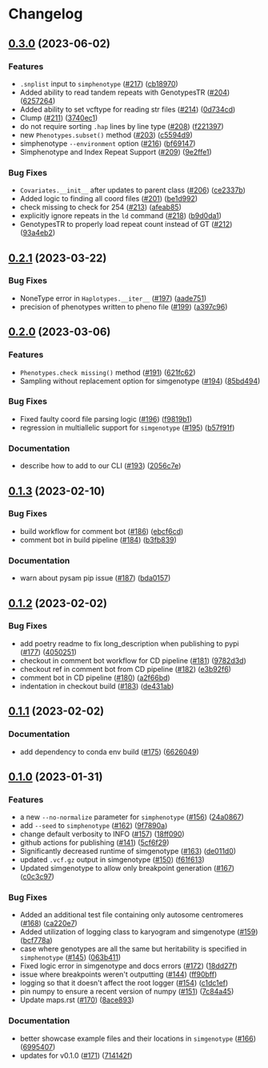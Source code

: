 # Changelog

## [0.3.0](https://github.com/CAST-genomics/haptools/compare/v0.2.1...v0.3.0) (2023-06-02)


### Features

* `.snplist` input to `simphenotype` ([#217](https://github.com/CAST-genomics/haptools/issues/217)) ([cb18970](https://github.com/CAST-genomics/haptools/commit/cb18970ca65ff8ee85dc83ea68c63af3c65fda59))
* Added ability to read tandem repeats with GenotypesTR  ([#204](https://github.com/CAST-genomics/haptools/issues/204)) ([6257264](https://github.com/CAST-genomics/haptools/commit/6257264c655752cac1324ebdd0387f1207c433d6))
* Added ability to set vcftype for reading str files ([#214](https://github.com/CAST-genomics/haptools/issues/214)) ([0d734cd](https://github.com/CAST-genomics/haptools/commit/0d734cdd9235dca128af6d53fbf043f0f17511ee))
* Clump ([#211](https://github.com/CAST-genomics/haptools/issues/211)) ([3740ec1](https://github.com/CAST-genomics/haptools/commit/3740ec108075594d3b43c81840600ac59283a940))
* do not require sorting `.hap` lines by line type ([#208](https://github.com/CAST-genomics/haptools/issues/208)) ([f221397](https://github.com/CAST-genomics/haptools/commit/f2213979f66b954fa21e4ed8b953426f1736d9f8))
* new `Phenotypes.subset()` method ([#203](https://github.com/CAST-genomics/haptools/issues/203)) ([c5594d9](https://github.com/CAST-genomics/haptools/commit/c5594d9b5d6455bd9a231f218610153117b2eec7))
* simphenotype `--environment` option ([#216](https://github.com/CAST-genomics/haptools/issues/216)) ([bf69147](https://github.com/CAST-genomics/haptools/commit/bf69147f1e149d07d52adb6d407e5ec8a5e91ed3))
* Simphenotype and Index Repeat Support ([#209](https://github.com/CAST-genomics/haptools/issues/209)) ([9e2ffe1](https://github.com/CAST-genomics/haptools/commit/9e2ffe1f432459ae424bf3c2cb5cdf4f78fb98dc))


### Bug Fixes

* `Covariates.__init__` after updates to parent class ([#206](https://github.com/CAST-genomics/haptools/issues/206)) ([ce2337b](https://github.com/CAST-genomics/haptools/commit/ce2337bfb5f295942dfee2e6d1bd482a440c1d5e))
* Added logic to finding all coord files ([#201](https://github.com/CAST-genomics/haptools/issues/201)) ([be1d992](https://github.com/CAST-genomics/haptools/commit/be1d992d9a3d7651b05f66c968df354c2f71747e))
* check missing to check for 254 ([#213](https://github.com/CAST-genomics/haptools/issues/213)) ([afeab85](https://github.com/CAST-genomics/haptools/commit/afeab85bb9b70e95ca937c253a57e5fa98599b22))
* explicitly ignore repeats in the `ld` command ([#218](https://github.com/CAST-genomics/haptools/issues/218)) ([b9d0da1](https://github.com/CAST-genomics/haptools/commit/b9d0da13b7ff089ca31b8101a3b79de6806db224))
* GenotypesTR to properly load repeat count instead of GT ([#212](https://github.com/CAST-genomics/haptools/issues/212)) ([93a4eb2](https://github.com/CAST-genomics/haptools/commit/93a4eb285dc2d556cc47033750723b8313a17934))

## [0.2.1](https://github.com/CAST-genomics/haptools/compare/v0.2.0...v0.2.1) (2023-03-22)


### Bug Fixes

* NoneType error in `Haplotypes.__iter__` ([#197](https://github.com/CAST-genomics/haptools/issues/197)) ([aade751](https://github.com/CAST-genomics/haptools/commit/aade751001fb7f008382d246663dfee68886d6c6))
* precision of phenotypes written to pheno file ([#199](https://github.com/CAST-genomics/haptools/issues/199)) ([a397c96](https://github.com/CAST-genomics/haptools/commit/a397c964d80c6a1a947458a1f1b0393974ae7102))

## [0.2.0](https://github.com/CAST-genomics/haptools/compare/v0.1.3...v0.2.0) (2023-03-06)


### Features

* `Phenotypes.check missing()` method ([#191](https://github.com/CAST-genomics/haptools/issues/191)) ([621fc62](https://github.com/CAST-genomics/haptools/commit/621fc624d8b58223349767139ddd93bab6d622d3))
* Sampling without replacement option for simgenotype ([#194](https://github.com/CAST-genomics/haptools/issues/194)) ([85bd494](https://github.com/CAST-genomics/haptools/commit/85bd4946fe70e72d8e18175cc9b19acbd9e39299))


### Bug Fixes

* Fixed faulty coord file parsing logic ([#196](https://github.com/CAST-genomics/haptools/issues/196)) ([f9819b1](https://github.com/CAST-genomics/haptools/commit/f9819b15416eb1c596f8e84167f1336f6885fdd6))
* regression in multiallelic support for `simgenotype` ([#195](https://github.com/CAST-genomics/haptools/issues/195)) ([b57f91f](https://github.com/CAST-genomics/haptools/commit/b57f91fcd519845de23ce731648278bec6e3d056))


### Documentation

* describe how to add to our CLI ([#193](https://github.com/CAST-genomics/haptools/issues/193)) ([2056c7e](https://github.com/CAST-genomics/haptools/commit/2056c7e8488fdb5b2c3e47c10b98e8428fa0f07a))

## [0.1.3](https://github.com/CAST-genomics/haptools/compare/v0.1.2...v0.1.3) (2023-02-10)


### Bug Fixes

* build workflow for comment bot ([#186](https://github.com/CAST-genomics/haptools/issues/186)) ([ebcf6cd](https://github.com/CAST-genomics/haptools/commit/ebcf6cd508701951ce2f1785eb3bcfee6aa69041))
* comment bot in build pipeline ([#184](https://github.com/CAST-genomics/haptools/issues/184)) ([b3fb839](https://github.com/CAST-genomics/haptools/commit/b3fb83939c6ec9141dc9c0d9b89836cfe0fee394))


### Documentation

* warn about pysam pip issue ([#187](https://github.com/CAST-genomics/haptools/issues/187)) ([bda0157](https://github.com/CAST-genomics/haptools/commit/bda015751dc5e5aa5d3672e77737d837cd116782))

## [0.1.2](https://github.com/CAST-genomics/haptools/compare/v0.1.1...v0.1.2) (2023-02-02)


### Bug Fixes

* add poetry readme to fix long_description when publishing to pypi ([#177](https://github.com/CAST-genomics/haptools/issues/177)) ([4050251](https://github.com/CAST-genomics/haptools/commit/405025161ef99b7c18c6adddb58d74bbcff93570))
* checkout in comment bot workflow for CD pipeline ([#181](https://github.com/CAST-genomics/haptools/issues/181)) ([9782d3d](https://github.com/CAST-genomics/haptools/commit/9782d3d5826a7029a74fb845dbfff29a7a0e8f2d))
* checkout ref in comment bot from CD pipeline ([#182](https://github.com/CAST-genomics/haptools/issues/182)) ([e3b92f6](https://github.com/CAST-genomics/haptools/commit/e3b92f6ba2764819d9936c7e37418bcd68469dfb))
* comment bot in CD pipeline ([#180](https://github.com/CAST-genomics/haptools/issues/180)) ([a2f66bd](https://github.com/CAST-genomics/haptools/commit/a2f66bd74dfb1fae8a81614912cba35366fe003b))
* indentation in checkout build ([#183](https://github.com/CAST-genomics/haptools/issues/183)) ([de431ab](https://github.com/CAST-genomics/haptools/commit/de431ab65a15f4dda2e7b6319608331b73ee5771))

## [0.1.1](https://github.com/CAST-genomics/haptools/compare/v0.1.0...v0.1.1) (2023-02-02)


### Documentation

* add dependency to conda env build ([#175](https://github.com/CAST-genomics/haptools/issues/175)) ([6626049](https://github.com/CAST-genomics/haptools/commit/66260498cbaf7fb652ababd6241cdfbc8a865dfd))

## [0.1.0](https://github.com/CAST-genomics/haptools/compare/v0.0.3...v0.1.0) (2023-01-31)


### Features

* a new `--no-normalize` parameter for `simphenotype` ([#156](https://github.com/CAST-genomics/haptools/issues/156)) ([24a0867](https://github.com/CAST-genomics/haptools/commit/24a0867ee8c4b1f495f5dde43600758daa2d916d))
* add `--seed` to `simphenotype` ([#162](https://github.com/CAST-genomics/haptools/issues/162)) ([9f7890a](https://github.com/CAST-genomics/haptools/commit/9f7890a6efd5be90717aaeeeab1f638512c6e2c4))
* change default verbosity to INFO ([#157](https://github.com/CAST-genomics/haptools/issues/157)) ([18ff090](https://github.com/CAST-genomics/haptools/commit/18ff090b431891b16b4aae9d297983d481a3d248))
* github actions for publishing ([#141](https://github.com/CAST-genomics/haptools/issues/141)) ([5cf6f29](https://github.com/CAST-genomics/haptools/commit/5cf6f29b64a49f9405ab78eebab5e0de20963376))
* Significantly decreased runtime of simgenotype  ([#163](https://github.com/CAST-genomics/haptools/issues/163)) ([de011d0](https://github.com/CAST-genomics/haptools/commit/de011d0106a4b50e0ea1e38eff6c567174a3a72f))
* updated `.vcf.gz` output in simgenotype ([#150](https://github.com/CAST-genomics/haptools/issues/150)) ([f61f613](https://github.com/CAST-genomics/haptools/commit/f61f613c55638efb610fb9ca03b0292f42dc2623))
* Updated simgenotype to allow only breakpoint generation ([#167](https://github.com/CAST-genomics/haptools/issues/167)) ([c0c3c97](https://github.com/CAST-genomics/haptools/commit/c0c3c97384c94056f79786f5297251bf9c29f2b9))


### Bug Fixes

* Added an additional test file containing only autosome centromeres ([#168](https://github.com/CAST-genomics/haptools/issues/168)) ([ca220e7](https://github.com/CAST-genomics/haptools/commit/ca220e7319f4b4d6594bad0042a9eb35c2a2d607))
* Added utilization of logging class to karyogram and simgenotype ([#159](https://github.com/CAST-genomics/haptools/issues/159)) ([bcf778a](https://github.com/CAST-genomics/haptools/commit/bcf778a1180d6208c7f24a6f63af1df830734dc5))
* case where genotypes are all the same but heritability is specified in `simphenotype` ([#145](https://github.com/CAST-genomics/haptools/issues/145)) ([063b411](https://github.com/CAST-genomics/haptools/commit/063b411302e4f299f02de82ad4040d2eb3fa8a61))
* Fixed logic error in simgenotype and docs errors ([#172](https://github.com/CAST-genomics/haptools/issues/172)) ([18dd27f](https://github.com/CAST-genomics/haptools/commit/18dd27fbe45c4af0081aa36928796cd61e30041e))
* issue where breakpoints weren't outputting ([#144](https://github.com/CAST-genomics/haptools/issues/144)) ([ff90bff](https://github.com/CAST-genomics/haptools/commit/ff90bff662b5b3ebc98278cf64d4919fbe4699c5))
* logging so that it doesn't affect the root logger ([#154](https://github.com/CAST-genomics/haptools/issues/154)) ([c1dc1ef](https://github.com/CAST-genomics/haptools/commit/c1dc1efed132f365c9268978be37bf25b4ef10b5))
* pin numpy to ensure a recent version of numpy ([#151](https://github.com/CAST-genomics/haptools/issues/151)) ([7c84a45](https://github.com/CAST-genomics/haptools/commit/7c84a454dfe3b57e559a3f4439b1f2dc390700d0))
* Update maps.rst ([#170](https://github.com/CAST-genomics/haptools/issues/170)) ([8ace893](https://github.com/CAST-genomics/haptools/commit/8ace8933644e98eda9483d47f4a895fe8cdd7831))


### Documentation

* better showcase example files and their locations in `simgenotype` ([#166](https://github.com/CAST-genomics/haptools/issues/166)) ([6995407](https://github.com/CAST-genomics/haptools/commit/69954075e547917882f72ca70776169254d16b99))
* updates for v0.1.0 ([#171](https://github.com/CAST-genomics/haptools/issues/171)) ([714142f](https://github.com/CAST-genomics/haptools/commit/714142f06204b284571f5b01c8a2bed3892dada7))
